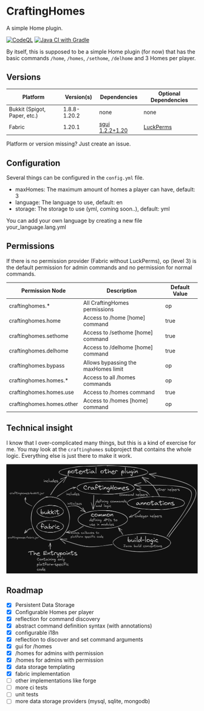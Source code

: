 # CraftingHomes

A simple Home plugin.

[![CodeQL](https://github.com/Crafter-Y/CraftingHomes/actions/workflows/codeql.yml/badge.svg)](https://github.com/Crafter-Y/CraftingHomes/actions/workflows/codeql.yml)
[![Java CI with Gradle](https://github.com/Crafter-Y/CraftingHomes/actions/workflows/gradle.yml/badge.svg)](https://github.com/Crafter-Y/CraftingHomes/actions/workflows/gradle.yml)

By itself, this is supposed to be a simple Home 
plugin (for now) that has the basic commands `/home`, `/homes`,
`/sethome`, `/delhome` and 3 Homes per player.

## Versions

| Platform                     | Version(s)   | Dependencies                                                                 | Optional Dependencies                       |
|------------------------------|--------------|------------------------------------------------------------------------------|---------------------------------------------|
| Bukkit (Spigot, Paper, etc.) | 1.8.8-1.20.2 | none                                                                         | none                                        |
| Fabric                       | 1.20.1       | [sgui  1.2.2+1.20](https://github.com/Patbox/sgui/releases/tag/1.2.2%2B1.20) | [LuckPerms](https://luckperms.net/download) |

Platform or version missing? Just create an issue.

## Configuration

Several things can be configured in the `config.yml` file.

- maxHomes: The maximum amount of homes a player can have, default: 3
- language: The language to use, default: en
- storage: The storage to use (yml, coming soon..), default: yml

You can add your own language by creating a new file your_language.lang.yml

## Permissions

If there is no permission provider (Fabric without LuckPerms), op (level 3) is the default permission for admin 
commands and no permission for normal commands.

| Permission Node           | Description                              | Default Value |
|---------------------------|------------------------------------------|---------------|
| craftinghomes.*           | All CraftingHomes permissions            | op            |
| craftinghomes.home        | Access to /home [home] command           | true          |
| craftinghomes.sethome     | Access to /sethome [home] command        | true          |
| craftinghomes.delhome     | Access to /delhome [home] command        | true          |
| craftinghomes.bypass      | Allows bypassing the maxHomes limit      | op            |
| craftinghomes.homes.*     | Access to all /homes commands            | op            |
| craftinghomes.homes.use   | Access to /homes command                 | true          |
| craftinghomes.homes.other | Access to /homes <player> [home] command | op            |

## Technical insight

I know that I over-complicated many things, but this is a kind of exercise for me.
You may look at the `craftinghomes` subproject that contains the whole logic. 
Everything else is just there to make it work.

[![Logic Diagram](./.github/media/craftinghomeslogic.png)](https://github.com/Crafter-Y/CraftingHomes)

## Roadmap
- [x] Persistent Data Storage
- [x] Configurable Homes per player
- [x] reflection for command discovery
- [x] abstract command definition syntax (with annotations)
- [x] configurable i18n
- [x] reflection to discover and set command arguments
- [x] gui for /homes
- [x] /homes <player> for admins with permission
- [x] /homes <player> <home> for admins with permission
- [x] data storage templating
- [x] fabric implementation
- [ ] other implementations like forge
- [ ] more ci tests
- [ ] unit tests
- [ ] more data storage providers (mysql, sqlite, mongodb)
